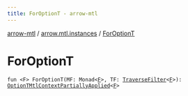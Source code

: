 ```yaml
---
title: ForOptionT - arrow-mtl
---
```


[arrow-mtl](../index.html) / [arrow.mtl.instances](index.html) / [ForOptionT](./-for-option-t.html)

# ForOptionT

`fun <F> ForOptionT(MF: Monad<`[`F`](-for-option-t.html#F)`>, TF: `[`TraverseFilter`](../arrow.mtl.typeclasses/-traverse-filter/index.html)`<`[`F`](-for-option-t.html#F)`>): `[`OptionTMtlContextPartiallyApplied`](-option-t-mtl-context-partially-applied/index.html)`<`[`F`](-for-option-t.html#F)`>`